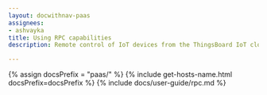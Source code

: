 ```yaml
---
layout: docwithnav-paas
assignees:
- ashvayka
title: Using RPC capabilities
description: Remote control of IoT devices from the ThingsBoard IoT cloud using RPC feature

---
```


{% assign docsPrefix = "paas/" %}
{% include get-hosts-name.html docsPrefix=docsPrefix %}
{% include docs/user-guide/rpc.md %}
